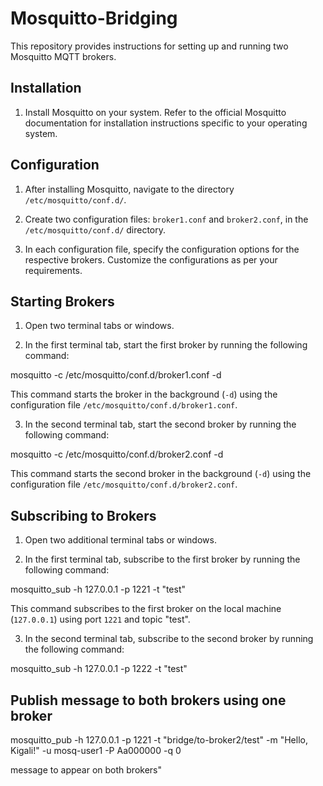 # Mosquitto-Bridging

This repository provides instructions for setting up and running two Mosquitto MQTT brokers.

## Installation

1. Install Mosquitto on your system. Refer to the official Mosquitto documentation for installation instructions specific to your operating system.

## Configuration

1. After installing Mosquitto, navigate to the directory `/etc/mosquitto/conf.d/`.

2. Create two configuration files: `broker1.conf` and `broker2.conf`, in the `/etc/mosquitto/conf.d/` directory.

3. In each configuration file, specify the configuration options for the respective brokers. Customize the configurations as per your requirements.

## Starting Brokers

1. Open two terminal tabs or windows.

2. In the first terminal tab, start the first broker by running the following command:

mosquitto -c /etc/mosquitto/conf.d/broker1.conf -d


This command starts the broker in the background (`-d`) using the configuration file `/etc/mosquitto/conf.d/broker1.conf`.

3. In the second terminal tab, start the second broker by running the following command:

mosquitto -c /etc/mosquitto/conf.d/broker2.conf -d

This command starts the second broker in the background (`-d`) using the configuration file `/etc/mosquitto/conf.d/broker2.conf`.

## Subscribing to Brokers

1. Open two additional terminal tabs or windows.

2. In the first terminal tab, subscribe to the first broker by running the following command:


mosquitto_sub -h 127.0.0.1 -p 1221 -t "test"


This command subscribes to the first broker on the local machine (`127.0.0.1`) using port `1221` and topic "test".


3. In the second terminal tab, subscribe to the second broker by running the following command:

mosquitto_sub -h 127.0.0.1 -p 1222 -t "test"


## Publish message to both brokers using one broker


mosquitto_pub -h 127.0.0.1 -p 1221 -t "bridge/to-broker2/test" -m "Hello, Kigali!" -u mosq-user1 -P Aa000000 -q 0 

message to appear on both brokers"



